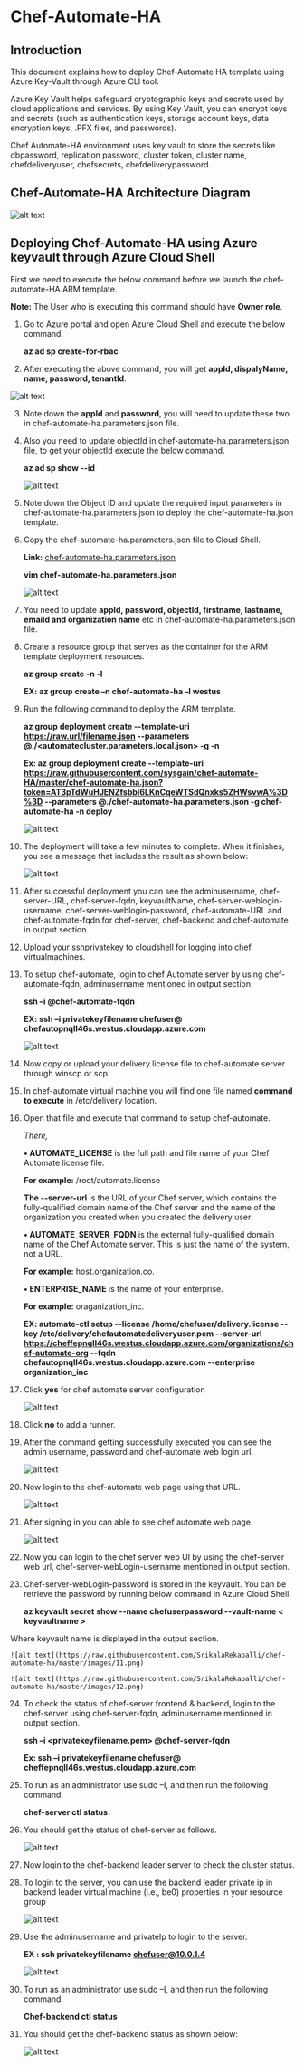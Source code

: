 # Chef-Automate-HA

## Introduction

This document explains how to deploy Chef-Automate HA template using Azure Key-Vault through Azure CLI tool.

Azure Key Vault helps safeguard cryptographic keys and secrets used by cloud applications and services. By using Key Vault, you can encrypt keys and secrets (such as authentication keys, storage account keys, data encryption keys, .PFX files, and passwords).

Chef Automate-HA environment uses key vault to store the secrets like dbpassword, replication password, cluster token, cluster name, chefdeliveryuser, chefsecrets, chefdeliverypassword.

## Chef-Automate-HA Architecture Diagram

![alt text](https://raw.githubusercontent.com/SrikalaRekapalli/chef-automate-ha/master/images/chef-automate-ha-architecture.png)

## Deploying Chef-Automate-HA using Azure keyvault through Azure Cloud Shell

First we need to execute the below command before we launch the chef-automate-HA ARM template.

**Note:**  The User who is executing this command should have **Owner role**.

1. Go to Azure portal and open Azure Cloud Shell and execute the below command.

    **az ad sp create-for-rbac**

2.	After executing the above command, you will get **appId, dispalyName, name, password, tenantId**.

![alt text](https://raw.githubusercontent.com/SrikalaRekapalli/chef-automate-ha/master/images/1.png)

3.	Note down the **appId** and **password**, you will need to update these two in chef-automate-ha.parameters.json file.

4.	Also you need to update objectId in chef-automate-ha.parameters.json file, to get your objectId execute the below command.

    **az ad sp show --id <appId>**

    ![alt text](https://raw.githubusercontent.com/SrikalaRekapalli/chef-automate-ha/master/images/2.png)

5.	Note down the Object ID and update the required input parameters in chef-automate-ha.parameters.json to deploy the chef-automate-ha.json template.

6.	Copy the chef-automate-ha.parameters.json file to Cloud Shell.

    **Link:** [chef-automate-ha.parameters.json](https://raw.githubusercontent.com/sysgain/chef-automate-HA/chef-ha-staging/chef-automate-ha.parameters.json?token=AT3pTZMOnKgsXY707BtfECCqeFKNX9tWks5ZL_BYwA%3D%3D)

    **vim chef-automate-ha.parameters.json**

    ![alt text](https://raw.githubusercontent.com/SrikalaRekapalli/chef-automate-ha/master/images/3.png)

7.	You need to update **appId, password, objectId, firstname, lastname, emaild and organization name** etc in chef-automate-ha.parameters.json file.

8.	Create a resource group that serves as the container for the ARM template deployment resources.

    **az group create -n <RGNAME> -l <LOCATION>**

    **EX: az group create –n chef-automate-ha –l westus**

9.	Run the following command to deploy the ARM template.

    **az group deployment create --template-uri <https://raw.url/filename.json> --parameters @./<automatecluster.parameters.local.json> -g <RG Name> -n <deploymentName>**

    **Ex: az group deployment create --template-uri https://raw.githubusercontent.com/sysgain/chef-automate-HA/master/chef-automate-ha.json?token=AT3pTdWuHJENZfsbbl6LKnCqeWTSdQnxks5ZHWsvwA%3D%3D --parameters @./chef-automate-ha.parameters.json -g chef-automate-ha -n deploy**

    ![alt text](https://raw.githubusercontent.com/SrikalaRekapalli/chef-automate-ha/master/images/4.png)

10.	The deployment will take a few minutes to complete. When it finishes, you see a message that includes the result as shown below:

    ![alt text](https://raw.githubusercontent.com/SrikalaRekapalli/chef-automate-ha/master/images/5.png)
 
11.	After successful deployment you can see the adminusername, chef-server-URL, chef-server-fqdn, keyvaultName, chef-server-weblogin-username, chef-server-weblogin-password, chef-automate-URL and chef-automate-fqdn for chef-server, chef-backend and chef-automate in output section.

12.	Upload your sshprivatekey to cloudshell for logging into chef virtualmachines.

13.	To setup chef-automate, login to chef Automate server by using chef-automate-fqdn, adminusername mentioned in output section.

    **ssh –i <privatekeyfilename> <username>@chef-automate-fqdn**

    **EX: ssh –i privatekeyfilename chefuser@ chefautopnqll46s.westus.cloudapp.azure.com**

    ![alt text](https://raw.githubusercontent.com/SrikalaRekapalli/chef-automate-ha/master/images/6.png)

14.	Now copy or upload your delivery.license file to chef-automate server through winscp or scp.

15.	In chef-automate virtual machine you will find one file named **command to execute** in /etc/delivery location.

16.	Open that file and execute that command to setup chef-automate.

    *There,*

    **•	AUTOMATE_LICENSE** is the full path and file name of your Chef Automate license file.

    **For example:** /root/automate.license

    **The --server-url** is the URL of your Chef server, which contains the fully-qualified domain name of the Chef server and the name of the organization you created when you created the delivery user.

    **•	AUTOMATE_SERVER_FQDN** is the external fully-qualified domain name of the Chef Automate server. This is just the name of the system, not a URL.

    **For example:** host.organization.co.

    **•	ENTERPRISE_NAME** is the name of your enterprise.

    **For example:** oraganization_inc.

    **EX: automate-ctl setup --license /home/chefuser/delivery.license --key /etc/delivery/chefautomatedeliveryuser.pem --server-url https://cheffepnqll46s.westus.cloudapp.azure.com/organizations/chef-automate-org --fqdn chefautopnqll46s.westus.cloudapp.azure.com --enterprise organization_inc**

17.	Click **yes** for chef automate server configuration 

    ![alt text](https://raw.githubusercontent.com/SrikalaRekapalli/chef-automate-ha/master/images/7.png)

18.	Click **no** to add a runner.

19.	After the command getting successfully executed you can see the admin username, password and chef-automate web login url.

    ![alt text](https://raw.githubusercontent.com/SrikalaRekapalli/chef-automate-ha/master/images/8.png)

20.	Now login to the chef-automate web page using that URL.

    ![alt text](https://raw.githubusercontent.com/SrikalaRekapalli/chef-automate-ha/master/images/9.png)

21.	After signing in you can able to see chef automate web page.

    ![alt text](https://raw.githubusercontent.com/SrikalaRekapalli/chef-automate-ha/master/images/10.png)

22.	Now you can login to the chef server web UI by using the chef-server web url, chef-server-webLogin-username mentioned in output section.

23.	Chef-server-webLogin-password is stored in the keyvault. You can be retrieve the password by running below command in Azure Cloud Shell.

    **az keyvault secret show --name chefuserpassword --vault-name < keyvaultname >**

Where keyvault name is displayed in the output section.

    ![alt text](https://raw.githubusercontent.com/SrikalaRekapalli/chef-automate-ha/master/images/11.png)

    ![alt text](https://raw.githubusercontent.com/SrikalaRekapalli/chef-automate-ha/master/images/12.png)

24.	To check the status of chef-server frontend & backend, login to the chef-server using chef-server-fqdn, adminusername mentioned in output section.

    **ssh –i <privatekeyfilename.pem> <username>@chef-server-fqdn**

    **Ex: ssh –i privatekeyfilename chefuser@ cheffepnqll46s.westus.cloudapp.azure.com**

25.	To run as an administrator use sudo –I, and then run the following command.

    **chef-server ctl status.**

26.	You should get the status of chef-server as follows.

    ![alt text](https://raw.githubusercontent.com/SrikalaRekapalli/chef-automate-ha/master/images/13.png)

27.	Now login to the chef-backend leader server to check the cluster status.

28.	To login to the server, you can use the backend leader private ip in backend leader virtual machine (i.e., be0) properties in your resource group

    ![alt text](https://raw.githubusercontent.com/SrikalaRekapalli/chef-automate-ha/master/images/14.png)

29.	Use the adminusername and privateIp to login to the server.

    **EX : ssh privatekeyfilename chefuser@10.0.1.4**

    ![alt text](https://raw.githubusercontent.com/SrikalaRekapalli/chef-automate-ha/master/images/15.png)

30.	To run as an administrator use sudo –I, and then run the following command.

    **Chef-backend ctl status**

31.	You should get the chef-backend status as shown below:

    ![alt text](https://raw.githubusercontent.com/SrikalaRekapalli/chef-automate-ha/master/images/16.png)



